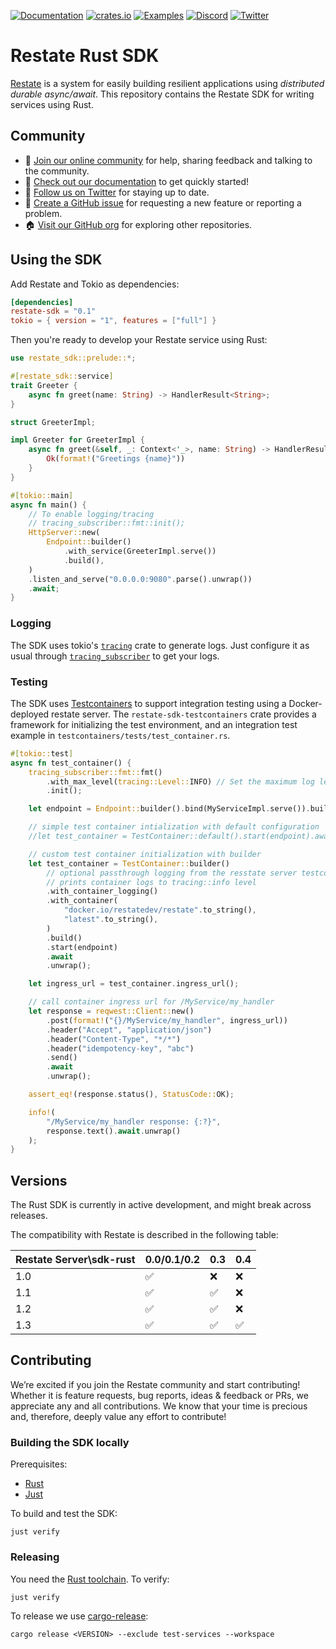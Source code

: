 [![Documentation](https://img.shields.io/docsrs/restate-sdk)](https://docs.rs/restate-sdk)
[![crates.io](https://img.shields.io/crates/v/restate_sdk.svg)](https://crates.io/crates/restate-sdk/)
[![Examples](https://img.shields.io/badge/view-examples-blue)](https://github.com/restatedev/examples)
[![Discord](https://img.shields.io/discord/1128210118216007792?logo=discord)](https://discord.gg/skW3AZ6uGd)
[![Twitter](https://img.shields.io/twitter/follow/restatedev.svg?style=social&label=Follow)](https://twitter.com/intent/follow?screen_name=restatedev)

# Restate Rust SDK

[Restate](https://restate.dev/) is a system for easily building resilient applications using _distributed durable async/await_. This repository contains the Restate SDK for writing services using Rust.

## Community

* 🤗️ [Join our online community](https://discord.gg/skW3AZ6uGd) for help, sharing feedback and talking to the community.
* 📖 [Check out our documentation](https://docs.restate.dev) to get quickly started!
* 📣 [Follow us on Twitter](https://twitter.com/restatedev) for staying up to date.
* 🙋 [Create a GitHub issue](https://github.com/restatedev/sdk-java/issues) for requesting a new feature or reporting a problem.
* 🏠 [Visit our GitHub org](https://github.com/restatedev) for exploring other repositories.

## Using the SDK

Add Restate and Tokio as dependencies:

```toml
[dependencies]
restate-sdk = "0.1"
tokio = { version = "1", features = ["full"] }
```

Then you're ready to develop your Restate service using Rust:

```rust
use restate_sdk::prelude::*;

#[restate_sdk::service]
trait Greeter {
    async fn greet(name: String) -> HandlerResult<String>;
}

struct GreeterImpl;

impl Greeter for GreeterImpl {
    async fn greet(&self, _: Context<'_>, name: String) -> HandlerResult<String> {
        Ok(format!("Greetings {name}"))
    }
}

#[tokio::main]
async fn main() {
    // To enable logging/tracing
    // tracing_subscriber::fmt::init();
    HttpServer::new(
        Endpoint::builder()
            .with_service(GreeterImpl.serve())
            .build(),
    )
    .listen_and_serve("0.0.0.0:9080".parse().unwrap())
    .await;
}
```

### Logging

The SDK uses tokio's [`tracing`](https://docs.rs/tracing/latest/tracing/) crate to generate logs.
Just configure it as usual through [`tracing_subscriber`](https://docs.rs/tracing-subscriber/latest/tracing_subscriber/) to get your logs.

### Testing

The SDK uses [Testcontainers](https://rust.testcontainers.org/) to support integration testing using a Docker-deployed restate server.
The `restate-sdk-testcontainers` crate provides a framework for initializing the test environment, and an integration test example in `testcontainers/tests/test_container.rs`.

```rust
#[tokio::test]
async fn test_container() {
    tracing_subscriber::fmt::fmt()
        .with_max_level(tracing::Level::INFO) // Set the maximum log level
        .init();

    let endpoint = Endpoint::builder().bind(MyServiceImpl.serve()).build();

    // simple test container intialization with default configuration
    //let test_container = TestContainer::default().start(endpoint).await.unwrap();

    // custom test container initialization with builder
    let test_container = TestContainer::builder()
        // optional passthrough logging from the resstate server testcontainer
        // prints container logs to tracing::info level
        .with_container_logging()
        .with_container(
            "docker.io/restatedev/restate".to_string(),
            "latest".to_string(),
        )
        .build()
        .start(endpoint)
        .await
        .unwrap();

    let ingress_url = test_container.ingress_url();

    // call container ingress url for /MyService/my_handler
    let response = reqwest::Client::new()
        .post(format!("{}/MyService/my_handler", ingress_url))
        .header("Accept", "application/json")
        .header("Content-Type", "*/*")
        .header("idempotency-key", "abc")
        .send()
        .await
        .unwrap();

    assert_eq!(response.status(), StatusCode::OK);

    info!(
        "/MyService/my_handler response: {:?}",
        response.text().await.unwrap()
    );
}
```

## Versions

The Rust SDK is currently in active development, and might break across releases.

The compatibility with Restate is described in the following table:

| Restate Server\sdk-rust | 0.0/0.1/0.2 | 0.3 | 0.4 |
|-------------------------|-------------|-----|-----|
| 1.0                     | ✅           | ❌   | ❌   |
| 1.1                     | ✅           | ✅   | ❌   |
| 1.2                     | ✅           | ✅   | ❌   |
| 1.3                     | ✅           | ✅   | ✅   |

## Contributing

We’re excited if you join the Restate community and start contributing!
Whether it is feature requests, bug reports, ideas & feedback or PRs, we appreciate any and all contributions.
We know that your time is precious and, therefore, deeply value any effort to contribute!

### Building the SDK locally

Prerequisites:

- [Rust](https://rustup.rs/)
- [Just](https://github.com/casey/just)

To build and test the SDK:

```shell
just verify
```

### Releasing

You need the [Rust toolchain](https://rustup.rs/). To verify:

```
just verify
```

To release we use [cargo-release](https://github.com/crate-ci/cargo-release):

```
cargo release <VERSION> --exclude test-services --workspace
```
